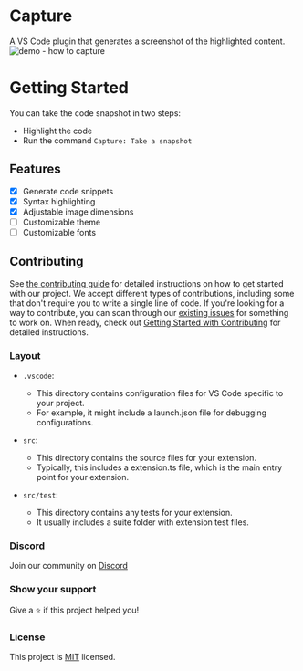 # Capture

A VS Code plugin that generates a screenshot of the highlighted content.
![demo - how to capture](./assets/preview.gif)

# Getting Started

You can take the code snapshot in two steps:

- Highlight the code
- Run the command `Capture: Take a snapshot`

## Features

- [x] Generate code snippets
- [x] Syntax highlighting
- [x] Adjustable image dimensions
- [ ] Customizable theme
- [ ] Customizable fonts

## Contributing

See [the contributing guide](CONTRIBUTING.md) for detailed instructions on how to get started with our project.
We accept different types of contributions, including some that don't require you to write a single line of code.
If you're looking for a way to contribute, you can scan through our [existing issues](https://github.com/khattakdev/capture/issues) for something to work on. When ready, check out [Getting Started with Contributing](CONTRIBUTING.md) for detailed instructions.

### Layout

- `.vscode`:

  - This directory contains configuration files for VS Code specific to your project.
  - For example, it might include a launch.json file for debugging configurations.

- `src`:

  - This directory contains the source files for your extension.
  - Typically, this includes a extension.ts file, which is the main entry point for your extension.

- `src/test`:
  - This directory contains any tests for your extension.
  - It usually includes a suite folder with extension test files.
 
### Discord
Join our community on [Discord](http://discord.devsdope.com/)

### Show your support
Give a ⭐️ if this project helped you!

### License
This project is [MIT](https://github.com/khattakdev/capture/blob/main/LICENSE.md) licensed.